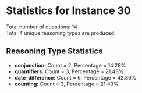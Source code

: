 # Statistics for Instance 30<br/>
Total number of questions: 14<br/>
Total 4 unique reasoning types are produced.<br/>
## Reasoning Type Statistics<br/>
- **conjunction:** Count = 2, Percentage = 14.29%<br/>
- **quantifiers:** Count = 3, Percentage = 21.43%<br/>
- **date_difference:** Count = 6, Percentage = 42.86%<br/>
- **counting:** Count = 3, Percentage = 21.43%<br/>
